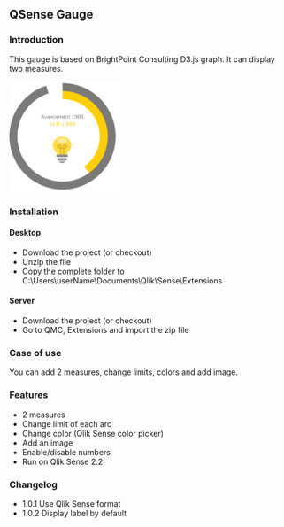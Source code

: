 <h2>QSense Gauge</h2>

<h3>Introduction</h3>
<p>
  This gauge is based on BrightPoint Consulting D3.js graph. 
  It can display two measures.
</p>
<img src="./qsense_gauge.PNG" width="200" height="200"/>

<h3>Installation</h3>
<h4>Desktop</h4>
<ul>
 <li>Download the project (or checkout)</li>
 <li>Unzip the file</li>
 <li>Copy the complete folder to C:\Users\userName\Documents\Qlik\Sense\Extensions</li>
</ul>
<h4>Server</h4>
<ul>
 <li>Download the project (or checkout)</li>
 <li>Go to QMC, Extensions and import the zip file</li>
</ul>
<h3>Case of use</h3>
<p>
You can add 2 measures, change limits, colors and add image.
</p>

<h3>Features</h3>
<ul>
  <li>2 measures</li>
  <li>Change limit of each arc</li>
  <li>Change color (Qlik Sense color picker)</li>
  <li>Add an image</li>
  <li>Enable/disable numbers</li>
  <li>Run on Qlik Sense 2.2</li>
</ul>

<h3>Changelog</h3>
<ul>
  <li>1.0.1 Use Qlik Sense format</li>
  <li>1.0.2 Display label by default </li>
</ul>
